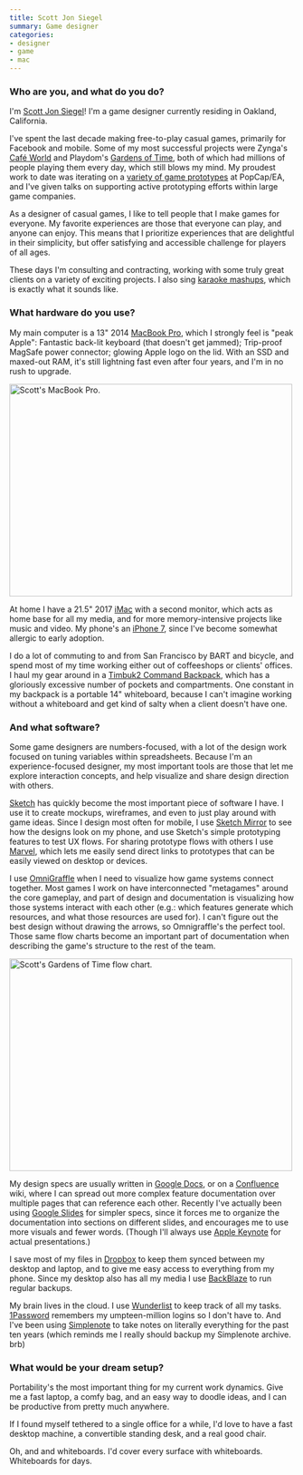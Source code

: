 ```yaml
---
title: Scott Jon Siegel
summary: Game designer 
categories:
- designer
- game
- mac
---
```


### Who are you, and what do you do?

I'm [Scott Jon Siegel](http://numberless.net/ "Scott's website.")! I'm a game designer currently residing in Oakland, California.

I've spent the last decade making free-to-play casual games, primarily for Facebook and mobile. Some of my most successful projects were Zynga's [Café World](http://numberless.net/projects/cafe-world "Scott's page about Café World.") and Playdom's [Gardens of Time](http://numberless.net/portfolio/gardens-of-time/ "Scott's page about Gardens of Time."), both of which had millions of people playing them every day, which still blows my mind. My proudest work to date was iterating on a [variety of game prototypes](http://numberless.net/blog/project/boulder-goat/ "Scott's page about Boulder Goat.") at PopCap/EA, and I've given talks on supporting active prototyping efforts within large game companies.

As a designer of casual games, I like to tell people that I make games for everyone. My favorite experiences are those that everyone can play, and anyone can enjoy. This means that I prioritize experiences that are delightful in their simplicity, but offer satisfying and accessible challenge for players of all ages.

These days I'm consulting and contracting, working with some truly great clients on a variety of exciting projects. I also sing [karaoke mashups](http://numberless.net/blog/project/krashups/ "Scott's page about his karaoke mashups."), which is exactly what it sounds like.

### What hardware do you use?

My main computer is a 13" 2014 [MacBook Pro][macbook-pro], which I strongly feel is "peak Apple": Fantastic back-lit keyboard (that doesn't get jammed); Trip-proof MagSafe power connector; glowing Apple logo on the lid. With an SSD and maxed-out RAM, it's still lightning fast even after four years, and I'm in no rush to upgrade.

<img src="/images/interviews/scott.jon.siegel/laptop.jpg" width="500" height="375" alt="Scott's MacBook Pro." class="detail">

At home I have a 21.5" 2017 [iMac][] with a second monitor, which acts as home base for all my media, and for more memory-intensive projects like music and video. My phone's an [iPhone 7][iphone-7], since I've become somewhat allergic to early adoption.

I do a lot of commuting to and from San Francisco by BART and bicycle, and spend most of my time working either out of coffeeshops or clients' offices. I haul my gear around in a [Timbuk2 Command Backpack][command], which has a gloriously excessive number of pockets and compartments. One constant in my backpack is a portable 14" whiteboard, because I can't imagine working without a whiteboard and get kind of salty when a client doesn't have one.

### And what software?

Some game designers are numbers-focused, with a lot of the design work focused on tuning variables within spreadsheets. Because I'm an experience-focused designer, my most important tools are those that let me explore interaction concepts, and help visualize and share design direction with others.

[Sketch][] has quickly become the most important piece of software I have. I use it to create mockups, wireframes, and even to just play around with game ideas. Since I design most often for mobile, I use [Sketch Mirror][sketch-mirror-ios] to see how the designs look on my phone, and use Sketch's simple prototyping features to test UX flows. For sharing prototype flows with others I use [Marvel][], which lets me easily send direct links to prototypes that can be easily viewed on desktop or devices. 

I use [OmniGraffle][] when I need to visualize how game systems connect together. Most games I work on have interconnected "metagames" around the core gameplay, and part of design and documentation is visualizing how those systems interact with each other (e.g.: which features generate which resources, and what those resources are used for). I can't figure out the best design without drawing the arrows, so Omnigraffle's the perfect tool. Those same flow charts become an important part of documentation when describing the game's structure to the rest of the team.

<img src="/images/interviews/scott.jon.siegel/gardens.jpg" width="500" height="375" alt="Scott's Gardens of Time flow chart." class="detail">

My design specs are usually written in [Google Docs][google-docs], or on a [Confluence][] wiki, where I can spread out more complex feature documentation over multiple pages that can reference each other. Recently I've actually been using [Google Slides][google-slides] for simpler specs, since it forces me to organize the documentation into sections on different slides, and encourages me to use more visuals and fewer words. (Though I'll always use [Apple Keynote][keynote] for actual presentations.)

I save most of my files in [Dropbox][] to keep them synced between my desktop and laptop, and to give me easy access to everything from my phone. Since my desktop also has all my media I use [BackBlaze][] to run regular backups.

My brain lives in the cloud. I use [Wunderlist][] to keep track of all my tasks. [1Password][] remembers my umpteen-million logins so I don't have to. And I've been using [Simplenote][] to take notes on literally everything for the past ten years (which reminds me I really should backup my Simplenote archive. brb)

### What would be your dream setup?

Portability's the most important thing for my current work dynamics. Give me a fast laptop, a comfy bag, and an easy way to doodle ideas, and I can be productive from pretty much anywhere.

If I found myself tethered to a single office for a while, I'd love to have a fast desktop machine, a convertible standing desk, and a real good chair.

Oh, and and whiteboards. I'd cover every surface with whiteboards. Whiteboards for days.

[command]: https://www.amazon.com/Timbuk2-Command-Laptop-TSA-Friendly-Messenger/dp/B0068DTASQ "A TSA-friendly bag for laptops."
[imac]: https://www.apple.com/imac/ "An all-in-one computer."
[iphone-7]: https://en.wikipedia.org/wiki/IPhone_7 "A 4.7 inch iOS smartphone."
[macbook-pro]: https://www.apple.com/macbook-pro/ "A laptop."
[1password]: https://1password.com "Password management software for Mac OS X."
[backblaze]: https://www.backblaze.com/cloud-backup.html "Online backup."
[confluence]: https://www.atlassian.com/software/confluence "Collaborative wiki software."
[dropbox]: https://www.dropbox.com/ "Online syncing and storage."
[google-docs]: https://en.wikipedia.org/wiki/Google_Docs "A web-based office suite."
[google-slides]: https://www.google.com/slides/about/ "Web-based presentation software."
[keynote]: https://www.apple.com/keynote/ "Presentation software for the Mac."
[marvel]: https://marvelapp.com/ "A web-based prototyping and design tool."
[omnigraffle]: https://www.omnigroup.com/omnigraffle/ "Diagramming software for the Mac."
[simplenote]: https://simplenote.com/ "A note-taking/syncing service."
[sketch-mirror-ios]: https://itunes.apple.com/us/app/sketch-mirror/id677296955 "An app for previewing Sketch designs."
[sketch]: https://www.sketchapp.com/ "A vector drawing application for Mac OS X."
[wunderlist]: https://www.wunderlist.com/ "A cloud-syncing to-do manager."
